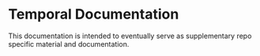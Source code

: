# Temporal Documentation

This documentation is intended to eventually serve as supplementary repo specific material and documentation.
